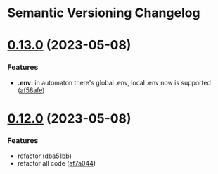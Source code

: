 # Semantic Versioning Changelog

# [0.13.0](https://github.com/aikosiadotcom/automaton-boilerplate/compare/v0.12.0...v0.13.0) (2023-05-08)


### Features

* **.env:** in automaton there's global .env, local .env now is supported ([af58afe](https://github.com/aikosiadotcom/automaton-boilerplate/commit/af58afe1108424a3cf0e62702b326fc517b30f53))

# [0.12.0](https://github.com/aikosiadotcom/automaton-boilerplate/compare/v0.11.0...v0.12.0) (2023-05-08)


### Features

* refactor ([dba51bb](https://github.com/aikosiadotcom/automaton-boilerplate/commit/dba51bbc8259a15c9ebbc52394e19a97c3e1d9a0))
* refactor all code ([af7a044](https://github.com/aikosiadotcom/automaton-boilerplate/commit/af7a044678f329ebe764d6cbe8b692e7fbe790ec))
